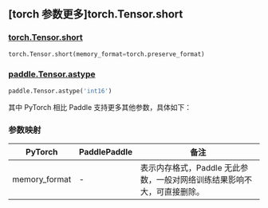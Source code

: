 ## [torch 参数更多]torch.Tensor.short

### [torch.Tensor.short](https://pytorch.org/docs/stable/generated/torch.Tensor.short.html#torch.Tensor.short)

```python
torch.Tensor.short(memory_format=torch.preserve_format)
```

### [paddle.Tensor.astype](https://www.paddlepaddle.org.cn/documentation/docs/zh/api/paddle/Tensor_cn.html#put-along-axis-arr-index-value-axis-reduce-assign)

```python
paddle.Tensor.astype('int16')
```

其中 PyTorch 相比 Paddle 支持更多其他参数，具体如下：

### 参数映射
| PyTorch | PaddlePaddle | 备注 |
| ------- | ------- | ------- |
| memory_format | - |表示内存格式，Paddle 无此参数，一般对网络训练结果影响不大，可直接删除。 |
